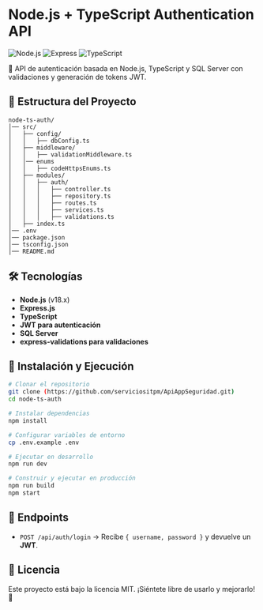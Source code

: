 # Node.js + TypeScript Authentication API

![Node.js](https://img.shields.io/badge/Node.js-18.x-green) ![Express](https://img.shields.io/badge/Express-4.x-blue) ![TypeScript](https://img.shields.io/badge/TypeScript-4.x-blue)

🚀 API de autenticación basada en Node.js, TypeScript y SQL Server con validaciones y generación de tokens JWT.

## 📂 Estructura del Proyecto
```
node-ts-auth/
│── src/
│   ├── config/
│   │   ├── dbConfig.ts
│   ├── middleware/
│   │   ├── validationMiddleware.ts
│   │── enums
│   │   ├── codeHttpsEnums.ts
│   ├── modules/
│   │   ├── auth/
│   │   │   ├── controller.ts
│   │   │   ├── repository.ts
│   │   │   ├── routes.ts
│   │   │   ├── services.ts
│   │   │   ├── validations.ts
│   ├── index.ts
│── .env
│── package.json
│── tsconfig.json
│── README.md
```

## 🛠 Tecnologías
- **Node.js** (v18.x)
- **Express.js**
- **TypeScript**
- **JWT para autenticación**
- **SQL Server**
- **express-validations para validaciones**

## 🚀 Instalación y Ejecución
```bash
# Clonar el repositorio
git clone (https://github.com/serviciositpm/ApiAppSeguridad.git) 
cd node-ts-auth

# Instalar dependencias
npm install

# Configurar variables de entorno
cp .env.example .env

# Ejecutar en desarrollo
npm run dev

# Construir y ejecutar en producción
npm run build
npm start
```

## 🔑 Endpoints
- `POST /api/auth/login` → Recibe `{ username, password }` y devuelve un **JWT**.

## 📜 Licencia
Este proyecto está bajo la licencia MIT. ¡Siéntete libre de usarlo y mejorarlo! 🚀
